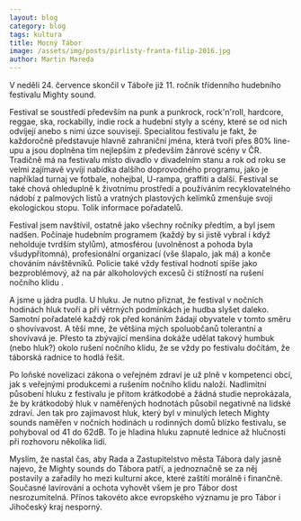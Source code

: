 ```yaml
---
layout: blog
category: blog
tags: kultura
title: Mocný Tábor
image: /assets/img/posts/pirlisty-franta-filip-2016.jpg
author: Martin Mareda
---
```


V neděli 24. července skončil v Táboře již 11. ročník třídenního hudebního festivalu Mighty sound.

Festival se soustředí především na punk a punkrock, rock'n'roll, hardcore, reggae, ska, rockabilly, indie rock a hudební styly a scény, které se od nich odvíjejí anebo s nimi úzce souvisejí. Specialitou festivalu je fakt, že každoročně představuje hlavně zahraniční jména, která tvoří přes 80% line-upu a jsou doplněna tím nejlepším z především žánrové scény v ČR. Tradičně má na festivalu místo divadlo v divadelním stanu a rok od roku se velmi zajímavě vyvíjí nabídka dalšího doprovodného programu, jako je například turnaj ve fotbale, nohejbal, U-rampa, graffiti a další. Festival se také chová ohleduplně k životnímu prostředí a používáním recyklovatelného nádobí z palmových listů a vratných plastových kelímků zmenšuje svoji ekologickou stopu. Tolik informace pořadatelů.

Festival jsem navštívil, ostatně jako všechny ročníky předtím, a byl jsem nadšen. Počínaje hudebním programem (každý by si jistě vybral i když neholduje tvrdším stylům), atmosférou (uvolněnost a pohoda byla všudypřítomná), profesionální organizací (vše šlapalo, jak má) a konče chováním návštěvníků. Policie také vždy festival hodnotí spíše jako bezproblémový, až na pár alkoholových excesů či stížností na rušení nočního klidu .

A jsme u jádra pudla. U hluku. Je nutno přiznat, že festival v nočních hodinách hluk tvoří a při větrných podmínkách je hudba slyšet daleko. Samotní pořadatelé každý rok před konáním žádají obyvatele v tomto směru o shovívavost. A těší mne, že většina mých spoluobčanů tolerantní a shovívavá je. Přesto ta zbývající menšina dokáže udělat takový humbuk (nebo hluk?) okolo rušení nočního klidu, že se vždy po festivalu dočítám, že táborská radnice to hodlá řešit.

Po loňské novelizaci zákona o veřejném zdraví je už plně v kompetenci obcí, jak s veřejnými produkcemi a rušením nočního klidu naloží.
Nadlimitní působení hluku z festivalu je přitom krátkodobé a žádná studie neprokázala, že by krátkodobý hluk v naměřených hodnotách působil negativně na lidské zdraví. Jen tak pro zajímavost hluk, který byl v minulých letech Mighty sounds naměřen v nočních hodinách u rodinných domů blízko festivalu, se pohyboval od 41 do 62dB. To je hladina hluku zapnuté lednice až hlučnosti při rozhovoru několika lidí.

Myslím, že nastal čas, aby Rada a Zastupitelstvo města Tábora daly jasně najevo, že Mighty sounds do Tábora patří, a jednoznačně se za něj postavily a zařadily ho mezi kulturní akce, které zaštítí morálně i finančně. Současné lavírování a ochota vyhovět všem je pro Tábor dost nesrozumitelná. Přínos takovéto akce evropského významu je pro Tábor i Jihočeský kraj nesporný.
